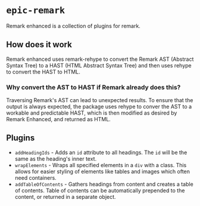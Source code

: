 # `epic-remark`
Remark enhanced is a collection of plugins for remark.

## How does it work
Remark enhanced uses remark-rehype to convert the Remark AST (Abstract Syntax Tree) to a HAST (HTML Abstract Syntax Tree) and then uses rehype to convert the HAST to HTML.

### Why convert the AST to HAST if Remark already does this? 
Traversing Remark's AST can lead to unexpected results. To ensure that the output is always expected, the package uses rehype to conver the AST to a workable and predictable HAST, which is then modified as desired by Remark Enhanced, and returned as HTML. 

## Plugins

* `addHeadingIds` - Adds an `id` attribute to all headings. The `id` will be the same as the heading's inner text. 
* `wrapElements` - Wraps all specified elements in a `div` with a class. This allows for easier styling of elements like tables and images which often need containers. 
* `addTableOfContents` - Gathers headings from content and creates a table of contents. Table of contents can be automatically prepended to the content, or returned in a separate object. 

